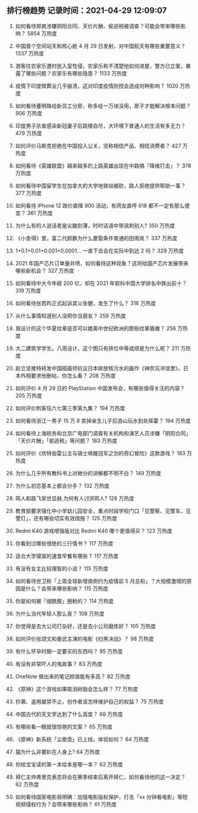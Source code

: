 
## 排行榜趋势 记录时间：2021-04-29 12:09:07
  
  1. 如何看待郑爽涉嫌阴阳合同、天价片酬、偷逃税被调查？可能会带来哪些影响？ 5854 万热度
    
  2. 中国首个空间站天和核心舱 4 月 29 日发射，对中国航天有哪些重要意义？ 1337 万热度
    
  3. 游客住农家乐遭村民入室性侵，农家乐称不清楚他如何进屋，警方已立案，暴露了哪些问题？农家乐有哪些隐患？ 1133 万热度
    
  4. 疫情下印度殡葬业几乎崩溃，这对印度疫情防控会造成何种影响？ 1020 万热度
    
  5. 如何看待董明珠给新员工分房，称多给一万块没用，房子才能解决根本问题？ 906 万热度
    
  6. 印度男子杀害感染新冠妻子后跳楼自尽，大环境下普通人的生活有多无力？ 479 万热度
    
  7. 如何评价马斯克拒绝在中国投入公关，坚称相信产品、相信消费者？ 427 万热度
    
  8. 如何看待《英雄联盟》越来越多的上路英雄出现在中路搞「降维打击」？ 378 万热度
    
  9. 如何看待中国留学生在加拿大的大学地铁站被砍，路人拒绝提供帮助一事？ 377 万热度
    
  10. 如何看待 iPhone 12 跌价直降 900 活动，有网友直呼 618 都不一定有那么便宜？ 361 万热度
    
  11. 为什么有的人说话老是尖酸刻薄，时时话语中带讽刺别人? 350 万热度
    
  12. 《小舍得》里，富二代颜鹏为什么要娶条件普通的田雨岚？ 337 万热度
    
  13. 1+0.1+0.01+0.001+0.0001... 一直下去会在实际中到达 2 吗？ 329 万热度
    
  14. 2021 年国产芯片订单量井喷，如何看待这种现象？这将给国产芯片发展带来哪些新机会？ 327 万热度
    
  15. 如何看待中大今年砸 200 亿，却在 2021 年软科中国大学排名中跌出前十？ 319 万热度
    
  16. 如何看待张若昀正式起诉其父张健，发生了什么？ 316 万热度
    
  17. 从什么事情知道别人没把你当朋友？ 259 万热度
    
  18. 我设计的这个华夏纹章是否可以媲美中世纪欧洲的那些纹章盾徽？ 256 万热度
    
  19. 大二建筑学学生。八周设计，这个图只有排位中等成绩是为什么呢？ 211 万热度
    
  20. 赵立坚推特转发中国插画师抗议日本排放核污水的画作《神奈氚冲浪里》，日本外相要求他删帖，你怎么看？ 208 万热度
    
  21. 如何评价 4 月 29 日的 PlayStation 中国发布会，有哪些值得关注的内容？ 205 万热度
    
  22. 如何评价刺客伍六七第三季第九集？ 194 万热度
    
  23. 如何看待浙江一男子 15 万 8 卖掉亲生儿子后游山玩水到处挥霍？ 194 万热度
    
  24. 如何看待上海税务和北京广电部门调查有关机构和演艺人员涉嫌「阴阳合同」「天价片酬」「偷逃税」等问题？ 183 万热度
    
  25. 如何评价《坎特伯雷公主与骑士唤醒冠军之剑的奇幻冒险》这款游戏？ 183 万热度
    
  26. 为什么几乎所有教科书上对微分的讲解都不明不白？ 149 万热度
    
  27. 为什么初恋基本上都会分手？ 132 万热度
    
  28. 鸣人和路飞家世显赫,为何有人讨厌鸣人? 128 万热度
    
  29. 教育部要求强化中小学幼儿园安全，重点时段学校门口「见警察、见警车、见警灯」，还有哪些切实有效措施？ 125 万热度
    
  30. Redmi K40 游戏增强版对比 Redmi K40 哪个更值得买？ 123 万热度
    
  31. 你看到过哪些很绝的三行情书？ 117 万热度
    
  32. 适合大学寝室的速食早餐有哪些？ 117 万热度
    
  33. 有没有女主比较理智的小说？ 115 万热度
    
  34. 如何看待世卫称「上周全球新增病例约为疫情前 5 月总和」？大规模激增的原因是什么？会带来哪些影响？ 115 万热度
    
  35. 你是如何被「烟酰胺」圈粉的？ 114 万热度
    
  36. 为什么当代年轻人那么丧？ 108 万热度
    
  37. 你觉得是去大公司打杂好，还是去小公司磨炼好？ 105 万热度
    
  38. 如何评价张颂文和姜武主演的电影《扫黑决战》？ 98 万热度
    
  39. 有什么怀孕时期一定要买的东西吗？ 95 万热度
    
  40. 有没有非常吓人的鬼故事？ 83 万热度
    
  41. OneNote 做出来的笔记颜值能有多高？ 82 万热度
    
  42. 《原神》这个游戏如果取消树脂会怎么样？ 77 万热度
    
  43. 抄袭、盗用屡禁不止，创作者该怎样维护自己的权益？ 75 万热度
    
  44. 中国古代的天文学达到了什么高度？ 68 万热度
    
  45. 有哪些看一眼就很惊艳的文案？ 65 万热度
    
  46. 《原神》新系统「尘歌壶」已上线，体验如何？ 64 万热度
    
  47. 猫为什么非要趴在人身上? 64 万热度
    
  48. 你给宝宝读的第一本绘本是哪一本？ 62 万热度
    
  49. 拜仁主帅弗里克表态将会在赛季结束后离开拜仁，如何看待他的这一决定？ 62 万热度
    
  50. 如何看待国家电影局明确：加强电影版权保护，打击「xx 分钟看电影」等短视频侵权行为？会带来哪些影响？ 61 万热度
    